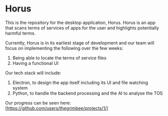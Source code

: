 # Horus
This is the repository for the desktop application, Horus. Horus is an app that scans terms of services of apps for the user and highlights potentially harmful terms.

Currently, Horus is in its earliest stage of development and our team will focus on implementing the following over the few weeks:
1. Being able to locate the terms of service files
2. Having a functional UI

Our tech stack will include:
1. Electron, to design the app itself including its UI and file watching system
2. Python, to handle the backend processing and the AI to analyse the TOS

Our progress can be seen here: [https://github.com/users/thegrimbee/projects/1/]
